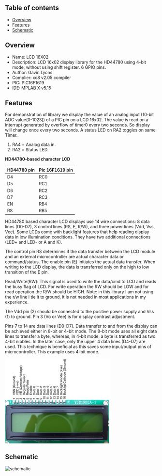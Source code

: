 Table of contents
---------------------------

  * [Overview](#overview)
  * [Features](#features)
  * [Schematic](#schematic)
  
Overview
--------------------------------------------
* Name: LCD 16X02
* Description: LCD 16x02 display library for the HD44780 using 4-bit mode,
without using shift register. 6 GPIO pins.
* Author: Gavin Lyons.
* Complier: xc8 v2.05 compiler
* PIC: PIC16F1619 
* IDE:  MPLAB X v5.15

Features
----------------------

For demonstration of library we display the value of an analog input (10-bit ADC value(0-1023)) of a PIC pin
on a LCD 16x02. The value is read on a interrupt generated by overflow of timer0 every two seconds.
So display will change once every two seconds.
A status LED on RA2 toggles on same Timer.

1. RA4 = Analog data in.
2. RA2 = Status LED.

**HD44780-based character LCD**

| HD44780  pin  | Pic 16F1619 pin |
| ------ | ------ |
| D4 | RC0 |
| D5 | RC1 |
| D6 | RC2 |
| D7 | RC3  |
| EN | RB4 |
| RS | RB5  |



HD44780 based character LCD displays use 14 wire connections: 8 data lines (D0-D7), 3 control lines (RS, E, R/W), and three power lines (Vdd, Vss, Vee). Some LCDs come with backlight features that help reading display data in low illumination conditions. They have two additional connections (LED+ and LED- or A and K).

The control pin RS determines if the data transfer between the LCD module and an external microcontroller are actual character data or command/status. The enable pin (E) initiates the actual data transfer. When writing to the LCD display, the data is transferred only on the high to low transition of the E pin.

Read/Write(RW): This signal is used to write the data/cmd to LCD and reads the busy flag of LCD. For write operation the RW should be LOW and for read operation the R/W should be HIGH. 
Note: in this library I am not using the r/w line i tie it to ground, it is not needed in most applications in my experience.

The Vdd pin (2) should be connected to the positive power supply and Vss (1) to ground. Pin 3 (Vo or Vee) is for display contrast adjustment.

Pins 7 to 14 are data lines (D0-D7). Data transfer to and from the display can be achieved either in 8-bit or 4-bit mode. The 8-bit mode uses all eight data lines to transfer a byte, whereas, in 4-bit mode, a byte is transferred as two 4-bit nibbles. In the later case, only the upper 4 data lines (D4-D7) are used. This technique is beneficial as this saves some input/output pins of microcontroller. This example uses 4-bit mode.

![pinout](https://github.com/gavinlyonsrepo/pic_16F1619_projects/blob/master/images/LCD.jpg)


Schematic
------------------------

![schematic](https://github.com/gavinlyonsrepo/pic_16F1619_projects/blob/master/images/LCD_16X02_4bit_2.png)
